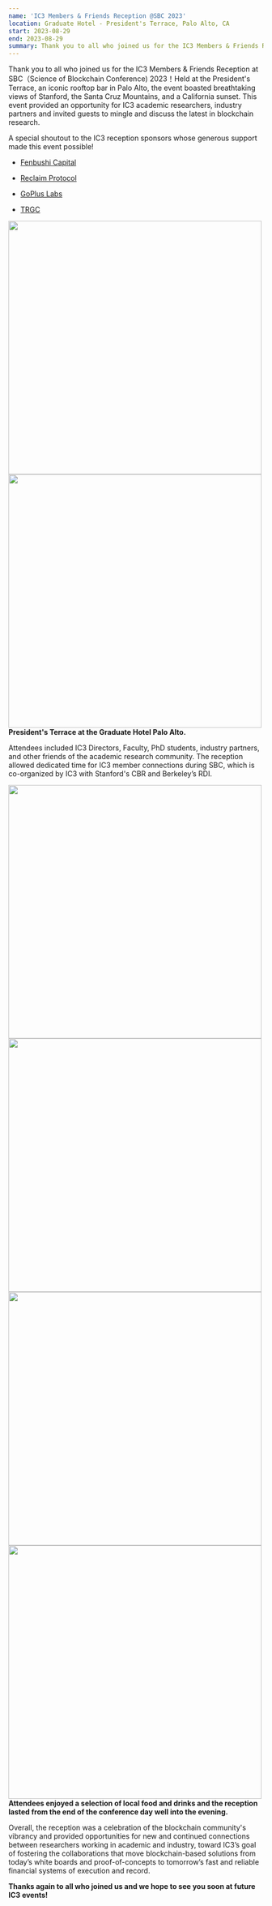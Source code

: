 ```yaml
---
name: 'IC3 Members & Friends Reception @SBC 2023'
location: Graduate Hotel - President's Terrace, Palo Alto, CA
start: 2023-08-29
end: 2023-08-29
summary: Thank you to all who joined us for the IC3 Members & Friends Reception at SBC（Science of Blockchain Conference) 2023！Held at the <a href="https://www.graduatehotels.com/palo-alto/restaurant/presidents-terrace/">President's Terrace</a>, an iconic rooftop bar in Palo Alto, the event boasted breathtaking views of Stanford, the Santa Cruz Mountains, and a California sunset. This event provided an opportunity for IC3 academic researchers, industry partners and invited guests to mingle and discuss the latest in blockchain research.
---
```



Thank you to all who joined us for the IC3 Members & Friends Reception at SBC（Science of Blockchain Conference) 2023！Held at the President's Terrace, an iconic rooftop bar in Palo Alto, the event boasted breathtaking views of Stanford, the Santa Cruz Mountains, and a California sunset. This event provided an opportunity for IC3 academic researchers, industry partners and invited guests to mingle and discuss the latest in blockchain research.

A special shoutout to the IC3 reception sponsors whose generous support made this event possible!

- <a href="https://fenbushi.digital/">Fenbushi Capital</a>
    
- <a href="https://www.reclaimprotocol.org/">Reclaim Protocol</a>
    
- <a href="https://gopluslabs.io/">GoPlus Labs</a>
    
- <a href="https://www.trgc.io/">TRGC</a>


<div class="ui center aligned basic segment">
    <div class="ui center image">
        <img class="ui image" src="../images/events/SBC2023/1.jpg" alt="" width="500" height="500"/>
    </div>
    <div class="ui center image">
        <img class="ui image" src="../images/events/SBC2023/2.jpg" alt="" width="500" height="500"/>
    </div>
    <div class="ui clearing horizontal divider">
        <i class="certificate icon"></i>
    </div>
    <div class="ui center image">
        <img class="ui image" src="../images/events/SBC2023/3.jpg" alt="" />
    </div>
    <div class="ui bottom attached message">
        <strong>President's Terrace at the Graduate Hotel Palo Alto.
    </strong><br>
    </div>    
</div>   

Attendees included IC3 Directors, Faculty, PhD students, industry partners, and other friends of the academic research community. The reception allowed dedicated time for IC3 member connections during SBC, which is co-organized by IC3 with Stanford's CBR and Berkeley’s RDI.

<div class="ui center aligned basic segment">
    <div class="ui center image">
        <img class="ui image" src="../images/events/SBC2023/4.jpg" alt="" width="500"/>
    </div>
    <div class="ui center image">
        <img class="ui image" src="../images/events/SBC2023/5.jpg" alt="" width="500"/>
    </div>
    <div class="ui clearing horizontal divider">
        <i class="certificate icon"></i>
    </div>
    <div class="ui center image">
        <img class="ui image" src="../images/events/SBC2023/6.jpg" alt="" width="500"/>
    </div>
    <div class="ui center image">
        <img class="ui image" src="../images/events/SBC2023/7.jpg" alt="" width="500"/>
    </div>
    <div class="ui bottom attached message">
        <strong>Attendees enjoyed a selection of local food and drinks and the reception lasted from the end of the conference day well into the evening.
    </strong><br>
    </div>    
</div>   

Overall, the reception was a celebration of the blockchain community's vibrancy and provided opportunities for new and continued connections between researchers working in academic and industry, toward IC3’s goal of fostering the collaborations that move blockchain-based solutions from today’s white boards and proof-of-concepts to tomorrow’s fast and reliable financial systems of execution and record.

**Thanks again to all who joined us and we hope to see you soon at future IC3 events!**



